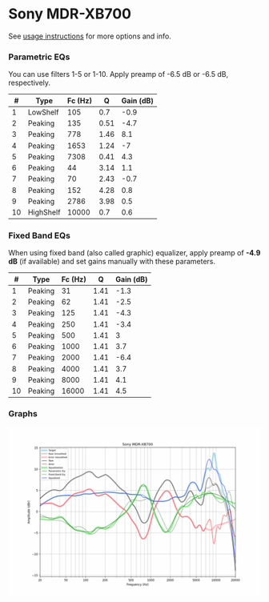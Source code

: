 # Sony MDR-XB700
See [usage instructions](https://github.com/jaakkopasanen/AutoEq#usage) for more options and info.

### Parametric EQs
You can use filters 1-5 or 1-10. Apply preamp of -6.5 dB or -6.5 dB, respectively.

|   # | Type      |   Fc (Hz) |    Q |   Gain (dB) |
|-----|-----------|-----------|------|-------------|
|   1 | LowShelf  |       105 | 0.7  |        -0.9 |
|   2 | Peaking   |       135 | 0.51 |        -4.7 |
|   3 | Peaking   |       778 | 1.46 |         8.1 |
|   4 | Peaking   |      1653 | 1.24 |        -7   |
|   5 | Peaking   |      7308 | 0.41 |         4.3 |
|   6 | Peaking   |        44 | 3.14 |         1.1 |
|   7 | Peaking   |        70 | 2.43 |        -0.7 |
|   8 | Peaking   |       152 | 4.28 |         0.8 |
|   9 | Peaking   |      2786 | 3.98 |         0.5 |
|  10 | HighShelf |     10000 | 0.7  |         0.6 |

### Fixed Band EQs
When using fixed band (also called graphic) equalizer, apply preamp of **-4.9 dB** (if available) and set gains manually with these parameters.

|   # | Type    |   Fc (Hz) |    Q |   Gain (dB) |
|-----|---------|-----------|------|-------------|
|   1 | Peaking |        31 | 1.41 |        -1.3 |
|   2 | Peaking |        62 | 1.41 |        -2.5 |
|   3 | Peaking |       125 | 1.41 |        -4.3 |
|   4 | Peaking |       250 | 1.41 |        -3.4 |
|   5 | Peaking |       500 | 1.41 |         3   |
|   6 | Peaking |      1000 | 1.41 |         3.7 |
|   7 | Peaking |      2000 | 1.41 |        -6.4 |
|   8 | Peaking |      4000 | 1.41 |         3.7 |
|   9 | Peaking |      8000 | 1.41 |         4.1 |
|  10 | Peaking |     16000 | 1.41 |         4.5 |

### Graphs
![](./Sony%20MDR-XB700.png)
